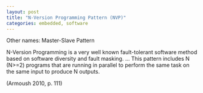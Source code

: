 ```yaml
---
layout: post
title: "N-Version Programming Pattern (NVP)"
categories: embedded, software
---
```


Other names: Master-Slave Pattern

N-Version Programming is a very well known fault-tolerant software method based on software diversity and fault masking.
... This pattern includes N (N>=2) programs that are running in parallel to perform the same task on the same input to produce N outputs.

(Armoush 2010, p. 111)